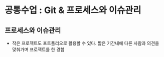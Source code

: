 # 공통수업 : Git & 프로세스와 이슈관리

## 프로세스와 이슈관리

- 작은 프로젝트도 포트폴리오로 활용할 수 있다. 짧은 기간내에 다른 사람과 의견을 맞춰가며 프로젝트를 한 경험
